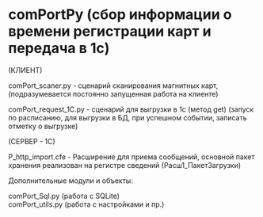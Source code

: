 # comPortPy (сбор информации о времени регистрации карт и передача в 1с)

(КЛИЕНТ)

comPort_scaner.py - сценарий сканирования магнитных карт, (подразумевается постоянно запущенная работа на клиенте)

comPort_request_1C.py - сценарий для выгрузки в 1с (метод get) (запуск по расписанию, для выгрузки в БД, при успешном событии, записать отметку о выгрузке)

(СЕРВЕР - 1С)

Р_http_import.cfe - Расширение для приема сообщений, основной пакет хранения реализован на регистре сведений (Расш1_ПакетЗагрузки)


Дополнительные модули и объекты:

  comPort_Sql.py (работа с SQLite)   
  comPort_utils.py (работа с настройками и пр.)
